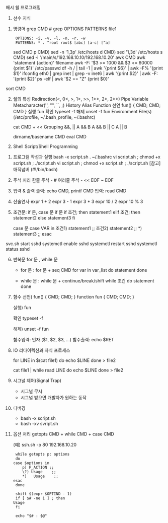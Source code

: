 배시 쉘 프로그래밍

1. 선수 지식

1) 명령어
	grep CMD
		# grep OPTIONS PATTERNS file1
		
		OPTIONS: -i, -v, -l, -n, -r, -w
		PATTERNS: * . ^root root$ [abc] [a-c] [^a]
	sed CMD
		p CMD) sed -n '1,3p' /etc/hosts
		d CMD) sed '1,3d' /etc/hosts
		s CMD)  sed -i '/main/s/192.168.10.10/192.168.10.20'
	awk CMD
	awk 'statement {action}' filename
	awk -F: '$3 >= 1000 && $3 <= 60000 {print $1}' /etc/passwd
	df -h / | tail -1 | awk '{print $6}' | awk -F% '{print $1}'
	ifconfig eth0 | grep inet | grep -v inet6 | awk '{print $2}' | awk -F: '{print $2}'
	ps -elf | awk '$2 == "Z" {print $0}'

sort CMD

2) 쉘의 특성
	Redirection(<, 0<, >, 1>, >>, 1>>, 2>, 2>>)
	Pipe
	Variable
	Metacharacter('', "", ``, ;)
	History
	Alias
	Function
	선언	fun() { CMD; CMD; CMD }
	실행	fun
	확인	typeset -f
	해제	unset -f fun
	Environment File(s) (/etc/profile, ~/.bash_profile, ~/.bashrc)


	cat CMD + <<
	Grouping
	&&, ||
	 A && B
	 A && B || C
	 A || B	

	dirname/basename CMD
	eval CMD


2. Shell Script/Shell Programming

1) 프로그램 작성과 실행
	bash -x script.sh
	. ~/.bashrc
	vi script.sh ; chmod +x script.sh ; ./script.sh
	vi script.sh ; chmod +x script.sh ; ./script.sh
	[참고] 매직넘버 (#!/bin/bash)

2) 주석 처리
	한줄 주석	   - #
	여러줄 주석 - << EOF ~ EOF

3) 입력 & 출력
	출력: echo CMD, printf CMD
	입력: read CMD

4) 산술연사
		expr 1 + 2
		expr 3 - 1
		expr 3 \* 3
		expr 10 / 2
		expr 10 % 3

5) 조건문: if 문, case 문
	if 문
		if 조건; then
				statement1
		elif 조건; then
				statement2
		else 
				statement3
		fi

	case 문
		case VAR in
			조건1) statement1 ;;
			조건2) statement2 ;;
			*)       statement3 ;;
		esac
	
svc.sh start sshd
	systemctl enable sshd
	systemctl restart sshd
	systemctl status sshd

6) 반복문
		for 문 , while 문 
	
	* for 문 : for 문 + seq CMD
		for var in var_list
		do
			statement
		done

	* while 문 : while 문 + continue/break/shift
		while 조건
		do
			statement
		done
	
7) 함수 
	선언)
		fun() { CMD; CMD; }
		function fun { CMD; CMD; }

	실행) fun

	확인 typeset -f

	해제) unset -f fun

	함수입력: 인자 ($1, $2, $3, ...)
	함수출력: echo $RET

8) IO 리다이렉션과 자식 프로세스
	
	for LINE in $(cat file1)
	do
		echo $LINE
	done > file2

	cat file1 | while read LINE
	do
		echo $LINE
	done > file2

9) 시그널 제어(Signal Trap)
	* 시그널 무시
	* 시그널 받으면 개발자가 원하는 동작

10) 디버깅
	* bash -x script.sh
	* bash -xv svript.sh

11) 옵션 처리
	getopts CMD + while CMD + case CMD

	(예) ssh.sh -p 80 192.168.10.20
	
	     while getopts p: options
	     do
		case $options in
			p) P_ACTION ;;
			\?) Usage    ;;
			*)   Usage    ;;
		esac
	     done
	
	     shift $(expr $OPTIND - 1)
	     if [ $# -ne 1 ] ; then
	   	Usage
	     fi
	    
	     echo "$# : $@"



